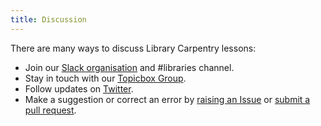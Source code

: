 ```yaml
---
title: Discussion
---
```


There are many ways to discuss Library Carpentry lessons:

- Join our [Slack organisation](https://slack-invite.carpentries.org/) and #libraries channel.
- Stay in touch with our [Topicbox Group](https://carpentries.topicbox.com/groups/discuss-library-carpentry).
- Follow updates on [Twitter](https://twitter.com/LibCarpentry).
- Make a suggestion or correct an error by [raising an Issue](https://github.com/LibraryCarpentry/lc-git/issues) or [submit a pull request](https://github.com/LibraryCarpentry/lc-git/pulls).
